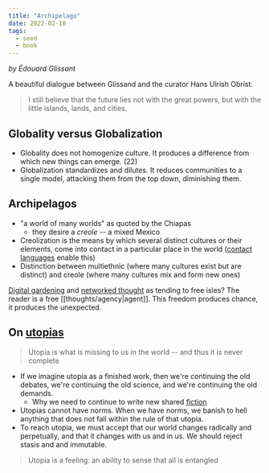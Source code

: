 ```yaml
---
title: "Archipelago"
date: 2022-02-18
tags:
  - seed
  - book
---
```


_by Édouard Glissant_

A beautiful dialogue between Glissand and the curator Hans Ulrish Obrist.

> I still believe that the future lies not with the great powers, but with the little islands, lands, and cities.

## Globality versus Globalization

- Globality does not homogenize culture. It produces a difference from which new things can emerge. (22)
- Globalization standardizes and dilutes. It reduces communities to a single model, attacking them from the top down, diminishing them.

## Archipelagos

- "a world of many worlds" as quoted by the Chiapas
  - they desire a _creole_ -- a mixed Mexico
- Creolization is the means by which several distinct cultures or their elements, come into contact in a particular place in the world ([contact languages](thoughts/contact%20language.md) enable this)
- Distinction between multiethnic (where many cultures exist but are distinct) and creole (where many cultures mix and form new ones)

[Digital gardening](posts/digital-gardening.md) and [networked thought](posts/networked-thought.md) as tending to free isles? The reader is a free [[thoughts/agency|agent]]. This freedom produces chance, it produces the unexpected.

## On [utopias](thoughts/utopia.md)

> Utopia is what is missing to us in the world -- and thus it is never complete

- If we imagine utopia as a finished work, then we're continuing the old debates, we're continuing the old science, and we're continuing the old demands.
  - Why we need to continue to write new shared [fiction](thoughts/fiction.md)
- Utopias cannot have norms. When we have norms, we banish to hell anything that does not fall within the rule of that utopia.
- To reach utopia, we must accept that our world changes radically and perpetually, and that it changes with us and in us. We should reject stasis and and immutable.

> Utopia is a feeling: an ability to sense that all is entangled
